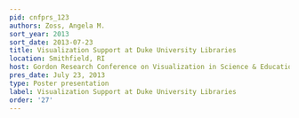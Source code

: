 ```yaml
---
pid: cnfprs_123
authors: Zoss, Angela M.
sort_year: 2013
sort_date: 2013-07-23
title: Visualization Support at Duke University Libraries
location: Smithfield, RI
host: Gordon Research Conference on Visualization in Science & Education
pres_date: July 23, 2013
type: Poster presentation
label: Visualization Support at Duke University Libraries
order: '27'
---
```


